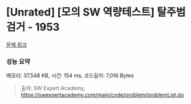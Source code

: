 # [Unrated] [모의 SW 역량테스트] 탈주범 검거 - 1953 

[문제 링크](https://swexpertacademy.com/main/code/problem/problemDetail.do?contestProbId=AV5PpLlKAQ4DFAUq) 

### 성능 요약

메모리: 37,548 KB, 시간: 154 ms, 코드길이: 7,016 Bytes



> 출처: SW Expert Academy, https://swexpertacademy.com/main/code/problem/problemList.do